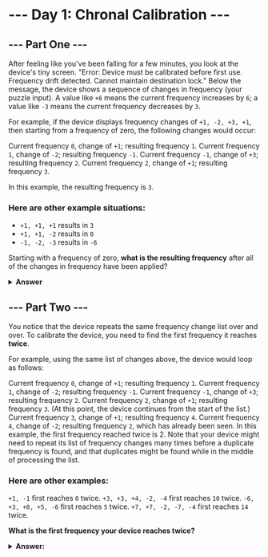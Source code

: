 # --- Day 1: Chronal Calibration ---

## --- Part One ---
After feeling like you've been falling for a few minutes, you look at the device's tiny screen. "Error: Device must be calibrated before first use. Frequency drift detected. Cannot maintain destination lock." Below the message, the device shows a sequence of changes in frequency (your puzzle input). A value like `+6` means the current frequency increases by `6`; a value like `-3` means the current frequency decreases by `3`.

For example, if the device displays frequency changes of `+1, -2, +3, +1`, then starting from a frequency of zero, the following changes would occur:

Current frequency  `0`, change of `+1`; resulting frequency  `1`.
Current frequency  `1`, change of `-2`; resulting frequency `-1`.
Current frequency `-1`, change of `+3`; resulting frequency  `2`.
Current frequency  `2`, change of `+1`; resulting frequency  `3`.

In this example, the resulting frequency is `3`.

### Here are other example situations:

- `+1, +1, +1` results in  `3`
- `+1, +1, -2` results in  `0`
- `-1, -2, -3` results in `-6`

Starting with a frequency of zero, __what is the resulting frequency__ after all of the changes in frequency have been applied?

<details><summary><b>Answer</b></summary>

Your puzzle answer was `553`.

</details>

## --- Part Two ---
You notice that the device repeats the same frequency change list over and over. To calibrate the device, you need to find the first frequency it reaches __twice__.

For example, using the same list of changes above, the device would loop as follows:

Current frequency  `0`, change of `+1`; resulting frequency  `1`.
Current frequency  `1`, change of `-2`; resulting frequency `-1`.
Current frequency `-1`, change of `+3`; resulting frequency  `2`.
Current frequency  `2`, change of `+1`; resulting frequency  `3`.
(At this point, the device continues from the start of the list.)
Current frequency  `3`, change of `+1`; resulting frequency  `4`.
Current frequency  `4`, change of `-2`; resulting frequency  `2`, which has already been seen.
In this example, the first frequency reached twice is 2. Note that your device might need to repeat its list of frequency changes many times before a duplicate frequency is found, and that duplicates might be found while in the middle of processing the list.

### Here are other examples:

`+1, -1` first reaches `0` twice.
`+3, +3, +4, -2, -4` first reaches `10` twice.
`-6, +3, +8, +5, -6` first reaches `5` twice.
`+7, +7, -2, -7, -4` first reaches `14` twice.

__What is the first frequency your device reaches twice?__


<details><summary><b>Answer:</b></summary>

Your puzzle answer was `78724`.

</details>
 